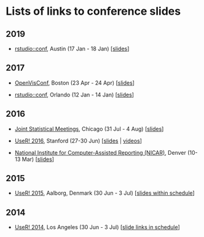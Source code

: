 # Lists of links to conference slides

## 2019

- [rstudio::conf](https://www.rstudio.com/conference/), Austin (17 Jan - 18 Jan) \[[slides](https://github.com/kbroman/RStudioConf2019Slides)\]


## 2017

- [OpenVisConf](https://openvisconf.com), Boston (23 Apr - 24 Apr) \[[slides](https://github.com/kbroman/OpenVisConf2017Slides)\]

- [rstudio::conf](https://www.rstudio.com/conference/), Orlando (12 Jan - 14 Jan) \[[slides](https://github.com/kbroman/RStudioConf2017Slides)\]


## 2016

- [Joint Statistical Meetings](https://www.amstat.org/meetings/jsm/2016/), Chicago (31 Jul - 4 Aug)
  \[[slides](https://github.com/kbroman/JSM2016slides)\]

- [UseR! 2016](http://user2016.org/), Stanford (27-30 Jun)
  \[[slides](https://rweekly.org/user2016.html) | [videos](https://channel9.msdn.com/Events/useR-international-R-User-conference/useR2016)\]

- [National Institute for Computer-Assisted Reporting (NICAR)](http://www.ire.org/conferences/nicar2016/), Denver (10-13 Mar) \[[slides](http://blog.chryswu.com/2016/03/08/nicar16-slides-links-tutorials-resources/)\]

## 2015

- [UseR! 2015](http://user2015.math.aau.dk), Aalborg, Denmark (30 Jun - 3 Jul) \[[slides within schedule](http://user2015.math.aau.dk/oral_sessions)\]

## 2014

- [UseR! 2014](http://user2014.stat.ucla.edu/), Los Angeles (30 Jun - 3 Jul)
  \[[slide links in schedule](http://user2014.stat.ucla.edu/#schedule)\]
